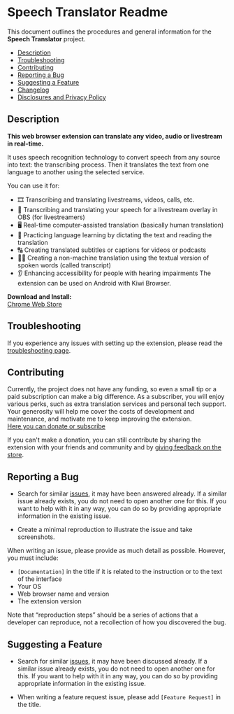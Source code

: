 # Speech Translator Readme

This document outlines the procedures and general information for the **Speech Translator** project.

* [Description](#description)
* [Troubleshooting](#troubleshooting)
* [Contributing](#contributing)
* [Reporting a Bug](#reporting-a-bug)
* [Suggesting a Feature](#suggesting-a-feature)
* [Changelog](https://github.com/speech-translator-ext/speech-translator-readme/blob/main/CHANGELOG.md)
* [Disclosures and Privacy Policy](https://github.com/speech-translator-ext/speech-translator-readme/blob/main/PRIVACY.md)

## Description

**This web browser extension can translate any video, audio or livestream in real-time.**

It uses speech recognition technology to convert speech from any source into text: the transcribing process. Then it translates the text from one language to another using the selected service.

You can use it for:
- 🎞️ Transcribing and translating livestreams, videos, calls, etc.
- 🎤 Transcribing and translating your speech for a livestream overlay in OBS (for livestreamers)
- 🖥️ Real-time computer-assisted translation (basically human translation)
- 📖 Practicing language learning by dictating the text and reading the translation
- 🔠 Creating translated subtitles or captions for videos or podcasts
- 👩‍💻 Creating a non-machine translation using the textual version of spoken words (called transcript)
- 👂 Enhancing accessibility for people with hearing impairments
The extension can be used on Android with Kiwi Browser.

**Download and Install:**   
[Chrome Web Store](https://chrome.google.com/webstore/detail/speech-translator/jodfjmaiakpnmeddgpeflpafebmlhppn)

## Troubleshooting

If you experience any issues with setting up the extension, please read the [troubleshooting page](https://github.com/speech-translator-ext/speech-translator-readme/blob/main/TROUBLESHOOTING.md).

## Contributing

Currently, the project does not have any funding, so even a small tip or a paid subscription can make a big difference. As a subscriber, you will enjoy various perks, such as extra translation services and personal tech support. Your generosity will help me cover the costs of development and maintenance, and motivate me to keep improving the extension.  
[Here you can donate or subscribe](https://boosty.to/speech-translator-ext)

If you can't make a donation, you can still contribute by sharing the extension with your friends and community and by [giving feedback on the store](https://chrome.google.com/webstore/detail/speech-translator/jodfjmaiakpnmeddgpeflpafebmlhppn/reviews).

## Reporting a Bug

* Search for similar [issues](https://github.com/speech-translator-ext/speech-translator-readme/issues), it may have been answered already.
If a similar issue already exists, you do not need to open another one for this. If you want to help with it in any way, you can do so by providing appropriate information in the existing issue.

* Create a minimal reproduction to illustrate the issue and take screenshots.

When writing an issue, please provide as much detail as possible. However, you must include:

* `[Documentation]` in the title if it is related to the instruction or to the text of the interface
* Your OS
* Web browser name and version
* The extension version

Note that “reproduction steps” should be a series of actions that a developer can reproduce, not a recollection of how you discovered the bug.

## Suggesting a Feature

* Search for similar [issues](https://github.com/speech-translator-ext/speech-translator-readme/issues), it may have been discussed already.
If a similar issue already exists, you do not need to open another one for this. If you want to help with it in any way, you can do so by providing appropriate information in the existing issue.

* When writing a feature request issue, please add `[Feature Request]` in the title.
